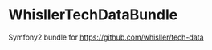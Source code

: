 WhisllerTechDataBundle
======================

Symfony2 bundle for https://github.com/whisller/tech-data
